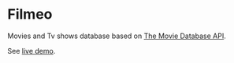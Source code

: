 # Filmeo

Movies and Tv shows database based on [The Movie Database API][ext1].

See [live demo][ext1].

[ext0]: https://www.themoviedb.org/
[ext1]: https://filmeo-cdv.web.app/
